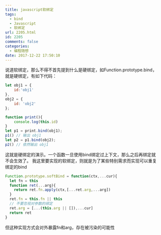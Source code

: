 ```yaml
---
title: javascript软绑定
tags:
  - bind
  - Javascript
  - 软绑定
url: 2205.html
id: 2205
comments: false
categories:
  - 编程随想
date: 2017-12-22 17:50:10
---
```


说道软绑定，那么不得不首先提到什么是硬绑定，如Function.prototype.bind，就是硬绑定，有如下代码：
```javascript
let obj1 = {
    id:'obj1'
},
obj2 = {
    id: 'obj2'
};

function print(){
    console.log(this.id)
}
let p1 = print.bind(obj1);
p1() // 输出 obj1
let p2 = p1.bind(obj2);
p2() // 依然输出 obj1 

```
这就是硬绑定的演示。一个函数一旦使用bind绑定过上下文，那么之后再绑定就不会生效了。
我这里要实现的软绑定，则就是为了某些特别需求而实现可以重复绑定的bind

```javascript
Function.prototype.softBind = function(ctx,...cur){
  let fn = this
  function ret(...arg){
	return ret.fn.apply(ctx,[...ret.arg,...arg])
  }
  ret.fn = this.fn || this
  // 不要忽视对参数的绑定
  ret.arg = [...(this.arg || []),...cur]
  return ret
}
```
但这种实现方式会对外暴露fn和arg，存在被污染的可能性